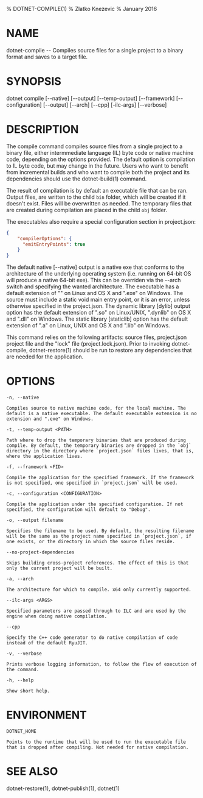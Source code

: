 % DOTNET-COMPILE(1)
% Zlatko Knezevic
% January 2016

# NAME 
dotnet-compile -- Compiles source files for a single project to a binary format and saves to a target file.

# SYNOPSIS
dotnet compile [--native] [--output] 
    [--temp-output] [--framework] [--configuration] 
    [--output] [--arch] [--cpp] [-ilc-args] [--verbose]

# DESCRIPTION
The compile command compiles source files from a single project to a binary file, either intermmediate language (IL) byte code or native machine code, depending on the options provided. The default option is compilation to IL byte code, but may change in the future. Users who want to benefit from incremental builds and who want to compile both the project and its dependencies should use the dotnet-build(1) command.

The result of compilation is by default an executable file that can be ran. Output files, are written to the child `bin` folder, which will be created if it doesn't exist. Files will be overwritten as needed. The temporary files that are created during compilation are placed in the child `obj` folder. 
 
The executables also require a special configuration section in project.json:

```json
{ 
    "compilerOptions": {
      "emitEntryPoints": true
    }
}
```

The default native [--native] output is a native exe that conforms to the architecture of the underlying operating system (i.e. running on 64-bit OS will produce a native 64-bit exe). This can be overriden via the --arch switch and specifying the wanted architecture. The executable has a default extension of "" on Linux and OS X and ".exe" on Windows. The source must include a static void main entry point, or it is an error, unless otherwise specified in the project.json. The dynamic library [dylib] output option has the default extension of ".so" on Linux/UNIX, ".dynlib" on OS X and ".dll" on Windows. The static library [staticlib] option has the default extension of ".a" on Linux, UNIX and OS X and ".lib" on Windows.

This command relies on the following artifacts: source files, project.json project file and the "lock" file (project.lock.json). Prior to invoking dotnet-compile, dotnet-restore(1) should be run to restore any dependencies that are needed for the application.  

# OPTIONS 

`-n, --native`
    
    Compiles source to native machine code, for the local machine. The default is a native executable. The default executable extension is no extension and ".exe" on Windows.

`-t, --temp-output <PATH>`
    
    Path where to drop the temporary binaries that are produced during compile. By default, the temporary binaries are dropped in the `obj` directory in the directory where `project.json` files lives, that is, where the application lives.  

`-f, --framework <FID>`
    
    Compile the application for the specified framework. If the framework is not specified, one specified in `project.json` will be used. 

`-c, --configuration <CONFIGURATION>`
    
    Compile the application under the specified configuration. If not specified, the configuration will default to "Debug".  

`-o, --output filename`
    
    Specifies the filename to be used. By default, the resulting filename will be the same as the project name specified in `project.json`, if one exists, or the directory in which the source files reside. 

`--no-project-dependencies`
    
    Skips building cross-project references. The effect of this is that only the current project will be built. 

`-a, --arch`
    
    The architecture for which to compile. x64 only currently supported.

`--ilc-args <ARGS>`
    
    Specified parameters are passed through to ILC and are used by the engine when doing native compilation. 

`--cpp`
    
    Specify the C++ code generator to do native compilation of code instead of the default RyuJIT.       

`-v, --verbose`
    
    Prints verbose logging information, to follow the flow of execution of the command.

`-h, --help`
    
    Show short help. 

# ENVIRONMENT 

`DOTNET_HOME`

    Points to the runtime that will be used to run the executable file that is dropped after compiling. Not needed for native compilation.  

# SEE ALSO
dotnet-restore(1), dotnet-publish(1), dotnet(1)
